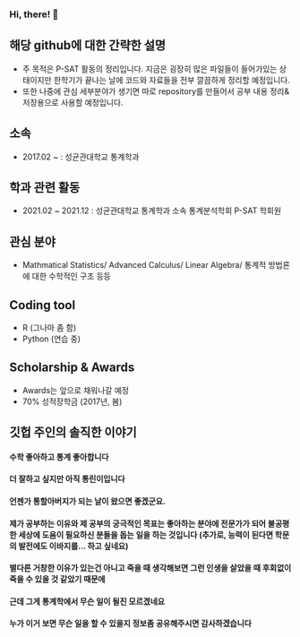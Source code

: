 ### Hi, there! 👋
해당 github에 대한 간략한 설명
-----------------------------

- 주 목적은 P-SAT 활동의 정리입니다. 지금은 굉장히 많은 파일들이 들어가있는 상태이지만 한학기가 끝나는 날에 코드와 자료들을 전부 깔끔하게 정리할 예정입니다.
- 또한 나중에 관심 세부분야가 생기면 따로 repository를 만들어서 공부 내용 정리&저장용으로 사용할 예정입니다.

소속
----

-   2017.02 ~ : 성균관대학교 통계학과

학과 관련 활동
--------------

-   2021.02 ~ 2021.12 : 성균관대학교 통계학과 소속 통계분석학회 P-SAT 학회원

관심 분야
---------

-   Mathmatical Statistics/ Advanced Calculus/ Linear Algebra/ 통계적 방법론에 대한 수학적인 구조 등등

Coding tool
-----------

-   R (그나마 좀 함)
-   Python (연습 중)

Scholarship & Awards
--------------------

-   Awards는 앞으로 채워나갈 예정
-   70% 성적장학금 (2017년, 봄)

깃헙 주인의 솔직한 이야기
-------------------------

#### 수학 좋아하고 통계 좋아합니다
#### 더 잘하고 싶지만 아직 통린이입니다
#### 언젠가 통할아버지가 되는 날이 왔으면 좋겠군요.
#### 제가 공부하는 이유와 제 공부의 궁극적인 목표는 좋아하는 분야에 전문가가 되어 불공평한 세상에 도움이 필요하신 분들을 돕는 일을 하는 것입니다 (추가로, 능력이 된다면 학문의 발전에도 이바지를... 하고 싶네요)
#### 별다른 거창한 이유가 있는건 아니고 죽을 때 생각해보면 그런 인생을 살았을 때 후회없이 죽을 수 있을 것 같았기 때문에
#### 근데 그게 통계학에서 무슨 일이 될진 모르겠네요
####  누가 이거 보면 무슨 일을 할 수 있을지 정보좀 공유해주시면 감사하겠습니다

